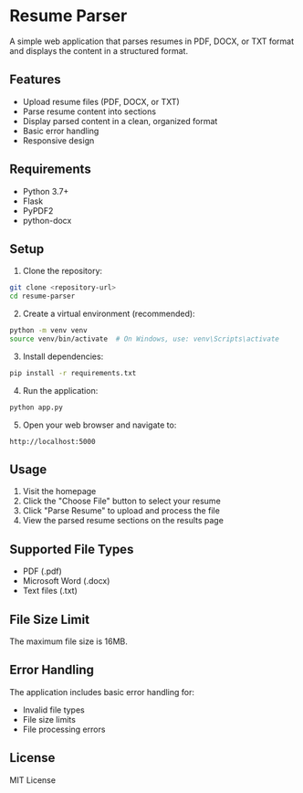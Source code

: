# Resume Parser

A simple web application that parses resumes in PDF, DOCX, or TXT format and displays the content in a structured format.

## Features

- Upload resume files (PDF, DOCX, or TXT)
- Parse resume content into sections
- Display parsed content in a clean, organized format
- Basic error handling
- Responsive design

## Requirements

- Python 3.7+
- Flask
- PyPDF2
- python-docx

## Setup

1. Clone the repository:
```bash
git clone <repository-url>
cd resume-parser
```

2. Create a virtual environment (recommended):
```bash
python -m venv venv
source venv/bin/activate  # On Windows, use: venv\Scripts\activate
```

3. Install dependencies:
```bash
pip install -r requirements.txt
```

4. Run the application:
```bash
python app.py
```

5. Open your web browser and navigate to:
```
http://localhost:5000
```

## Usage

1. Visit the homepage
2. Click the "Choose File" button to select your resume
3. Click "Parse Resume" to upload and process the file
4. View the parsed resume sections on the results page

## Supported File Types

- PDF (.pdf)
- Microsoft Word (.docx)
- Text files (.txt)

## File Size Limit

The maximum file size is 16MB.

## Error Handling

The application includes basic error handling for:
- Invalid file types
- File size limits
- File processing errors

## License

MIT License